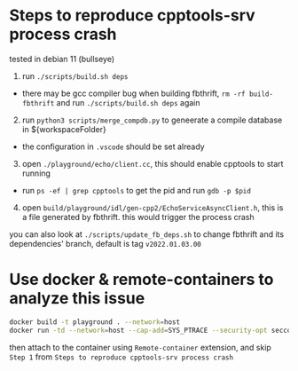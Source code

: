 # Steps to reproduce cpptools-srv process crash

tested in debian 11 (bullseye)

1. run `./scripts/build.sh deps`
  * there may be gcc compiler bug when building fbthrift, `rm -rf build-fbthrift` and run `./scripts/build.sh deps` again
2. run `python3 scripts/merge_compdb.py` to geneerate a compile database in ${workspaceFolder}
  * the configuration in `.vscode` should be set already
3. open `./playground/echo/client.cc`, this should enable cpptools to start running
  * run `ps -ef | grep cpptools` to get the pid and run `gdb -p $pid`
4. open `build/playground/idl/gen-cpp2/EchoServiceAsyncClient.h`, this is a file generated by fbthrift. this would trigger the process crash


you can also look at `./scripts/update_fb_deps.sh` to change fbthrift and its dependencies' branch, default is tag `v2022.01.03.00`

# Use docker & remote-containers to analyze this issue

```sh
docker build -t playground . --network=host
docker run -td --network=host --cap-add=SYS_PTRACE --security-opt seccomp=unconfined playground bash # to enable gdb in docker some options are added
```

then attach to the container using `Remote-container` extension, and skip `Step 1` from `Steps to reproduce cpptools-srv process crash`